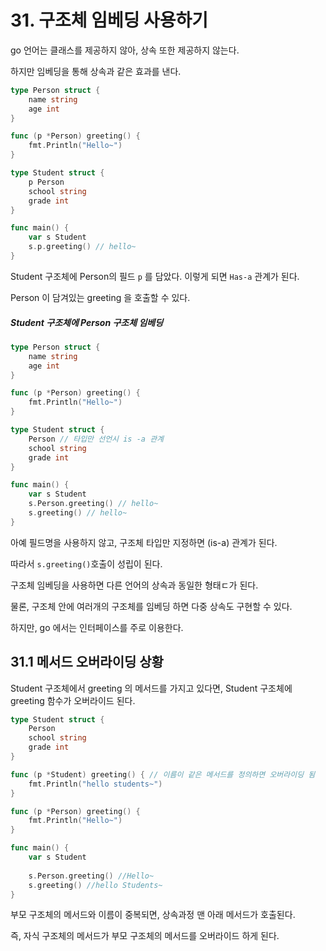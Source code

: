 # 31. 구조체 임베딩 사용하기

go 언어는 클래스를 제공하지 않아, 상속 또한 제공하지 않는다.

하지만 임베딩을 통해 상속과 같은 효과를 낸다. 

```go
type Person struct {
    name string
    age int
}

func (p *Person) greeting() {
    fmt.Println("Hello~")
}

type Student struct {
    p Person
    school string
    grade int
}

func main() {
    var s Student
    s.p.greeting() // hello~
}
```

Student 구조체에 Person의 필드 `p` 를 담았다. 이렇게 되면 `Has-a` 관계가 된다.

Person 이 담겨있는 greeting 을 호출할 수 있다. 



##### Student 구조체에 Person 구조체 임베딩

```go
type Person struct {
    name string
    age int
}

func (p *Person) greeting() {
    fmt.Println("Hello~")
}

type Student struct {
    Person // 타입만 선언시 is -a 관계
    school string
    grade int
}

func main() {
    var s Student
    s.Person.greeting() // hello~
    s.greeting() // hello~ 
}
```

아예 필드명을 사용하지 않고, 구조체 타입만 지정하면 (is-a) 관계가 된다. 

따라서 `s.greeting()`호출이 성립이 된다.



구조체 임베딩을 사용하면 다른 언어의 상속과 동일한 형태ㄷ가 된다. 

물론, 구조체 안에 여러개의 구조체를 임베딩 하면 다중 상속도 구현할 수 있다. 

하지만,  go 에서는 인터페이스를 주로 이용한다.



## 31.1 메서드 오버라이딩 상황

Student 구조체에서 greeting 의 메서드를 가지고 있다면, Student 구조체에 greeting 함수가 오버라이드 된다.

```go
type Student struct {
    Person 
    school string
    grade int
}

func (p *Student) greeting() { // 이름이 같은 메서드를 정의하면 오버라이딩 됨
    fmt.Println("hello students~")
}

func (p *Person) greeting() {
    fmt.Println("Hello~")
}

func main() {
    var s Student
    
    s.Person.greeting() //Hello~
    s.greeting() //hello Students~
}
```

부모 구조체의 메서드와 이름이 중복되면, 상속과정 맨 아래 메서드가 호출된다. 

즉, 자식 구조체의 메서드가 부모 구조체의 메서드를 오버라이드 하게 된다.